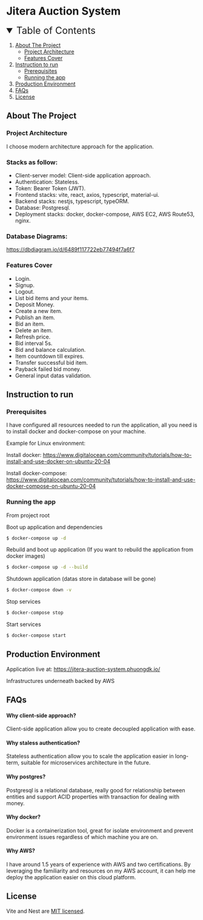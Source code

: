 # Jitera Auction System

<!-- TABLE OF CONTENTS -->
<details open>
  <summary style="font-size: 25px; margin-bottom: 15px;">Table of Contents</summary>
  <ol>
    <li>
      <a href="#about-the-project">About The Project</a>
      <ul>
        <li><a href="#project-architecture">Project Architecture</a></li>
        <li><a href="#features-cover">Features Cover</a></li>
      </ul>
    </li>
    <li>
      <a href="#instruction-to-run">Instruction to run</a>
      <ul>
        <li><a href="#prerequisites">Prerequisites</a></li>
        <li><a href="#running-the-app">Running the app</a></li>
      </ul>
    </li>
    <li><a href="#production-environment">Production Environment</a></li>
    <li><a href="#faqs">FAQs</a></li>
    <li><a href="#license">License</a></li>
  </ol>
</details>

<!-- ABOUT THE PROJECT -->
## About The Project

### Project Architecture
I choose modern architecture approach for the application.

### Stacks as follow:
* Client-server model: Client-side application approach.
* Authentication: Stateless.
* Token: Bearer Token (JWT).
* Frontend stacks: vite, react, axios, typescript, material-ui.
* Backend stacks: nestjs, typescript, typeORM.
* Database: Postgresql.
* Deployment stacks: docker, docker-compose, AWS EC2, AWS Route53, nginx.

### Database Diagrams:
https://dbdiagram.io/d/6489f117722eb77494f7a6f7

### Features Cover

* Login.
* Signup.
* Logout.
* List bid items and your items.
* Deposit Money.
* Create a new item.
* Publish an item.
* Bid an item.
* Delete an item.
* Refresh price.
* Bid interval 5s.
* Bid and balance calculation.
* Item countdown till expires.
* Transfer successful bid item.
* Payback failed bid money.
* General input datas validation.

## Instruction to run
### Prerequisites
I have configured all resources needed to run the application, all you need is to install docker and docker-compose on your machine.

Example for Linux environment:

Install docker: https://www.digitalocean.com/community/tutorials/how-to-install-and-use-docker-on-ubuntu-20-04

Install docker-compose: https://www.digitalocean.com/community/tutorials/how-to-install-and-use-docker-compose-on-ubuntu-20-04

### Running the app
From project root

Boot up application and dependencies
```bash
$ docker-compose up -d
```

Rebuild and boot up application (If you want to rebuild the application from docker images)
```bash
$ docker-compose up -d --build
```

Shutdown application (datas store in database will be gone)
```bash
$ docker-compose down -v
```

Stop services
```bash
$ docker-compose stop
```

Start services
```bash
$ docker-compose start
```
## Production Environment
Application live at: https://jitera-auction-system.phuongdk.io/

Infrastructures underneath backed by AWS

## FAQs

#### Why client-side approach?
Client-side application allow you to create decoupled application with ease.

#### Why staless authentication?
Stateless authentication allow you to scale the application easier in long-term, suitable for microservices architecture in the future.

#### Why postgres?
Postgresql is a relational database, really good for relationship between entities and support ACID properties with transaction for dealing with money.

#### Why docker?
Docker is a containerization tool, great for isolate environment and prevent environment issues regardless of which machine you are on.

#### Why AWS?
I have around 1.5 years of experience with AWS and two certifications. By leveraging the familiarity and resources on my AWS account, it can help me deploy the application easier on this cloud platform.

## License

Vite and Nest are [MIT licensed](LICENSE).